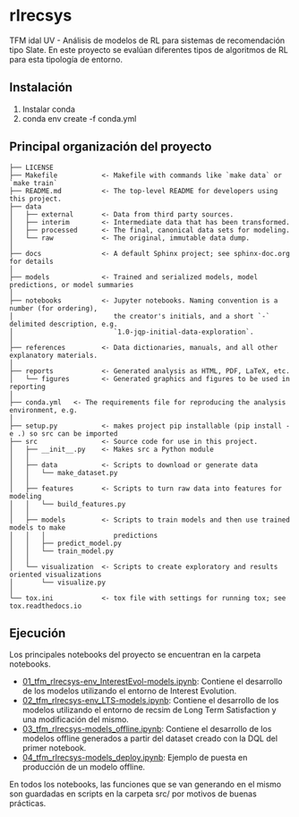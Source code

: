 rlrecsys
==============================

TFM idal UV - Análisis de modelos de RL para sistemas de recomendación tipo Slate.
En este proyecto se evalúan diferentes tipos de algoritmos de RL para esta tipología de entorno.

Instalación
------------
1. Instalar conda
2. conda env create -f conda.yml


Principal organización del proyecto
------------

    ├── LICENSE
    ├── Makefile           <- Makefile with commands like `make data` or `make train`
    ├── README.md          <- The top-level README for developers using this project.
    ├── data
    │   ├── external       <- Data from third party sources.
    │   ├── interim        <- Intermediate data that has been transformed.
    │   ├── processed      <- The final, canonical data sets for modeling.
    │   └── raw            <- The original, immutable data dump.
    │
    ├── docs               <- A default Sphinx project; see sphinx-doc.org for details
    │
    ├── models             <- Trained and serialized models, model predictions, or model summaries
    │
    ├── notebooks          <- Jupyter notebooks. Naming convention is a number (for ordering),
    │                         the creator's initials, and a short `-` delimited description, e.g.
    │                         `1.0-jqp-initial-data-exploration`.
    │
    ├── references         <- Data dictionaries, manuals, and all other explanatory materials.
    │
    ├── reports            <- Generated analysis as HTML, PDF, LaTeX, etc.
    │   └── figures        <- Generated graphics and figures to be used in reporting
    │
    ├── conda.yml   <- The requirements file for reproducing the analysis environment, e.g.
    │
    ├── setup.py           <- makes project pip installable (pip install -e .) so src can be imported
    ├── src                <- Source code for use in this project.
    │   ├── __init__.py    <- Makes src a Python module
    │   │
    │   ├── data           <- Scripts to download or generate data
    │   │   └── make_dataset.py
    │   │
    │   ├── features       <- Scripts to turn raw data into features for modeling
    │   │   └── build_features.py
    │   │
    │   ├── models         <- Scripts to train models and then use trained models to make
    │   │   │                 predictions
    │   │   ├── predict_model.py
    │   │   └── train_model.py
    │   │
    │   └── visualization  <- Scripts to create exploratory and results oriented visualizations
    │       └── visualize.py
    │
    └── tox.ini            <- tox file with settings for running tox; see tox.readthedocs.io

Ejecución
---------------
Los principales notebooks del proyecto se encuentran en la carpeta notebooks.
- [01_tfm_rlrecsys-env_InterestEvol-models.ipynb](notebooks\01_tfm_rlrecsys-env_InterestEvol-models.ipynb): Contiene el desarrollo de los modelos utilizando el entorno de Interest Evolution.
- [02_tfm_rlrecsys-env_LTS-models.ipynb](notebooks\02_tfm_rlrecsys-env_LTS-models.ipynb): Contiene el desarrollo de los modelos utilizando el entorno de recsim de Long Term Satisfaction y una modificación del mismo.
- [03_tfm_rlrecsys-models_offline.ipynb](notebooks\03_tfm_rlrecsys-models_offline.ipynb): Contiene el desarrollo de los modelos offline generados a partir del dataset creado con la DQL del primer notebook.
- [04_tfm_rlrecsys-models_deploy.ipynb](notebooks\04_tfm_rlrecsys-models_deploy.ipynb): Ejemplo de puesta en producción de un modelo offline.

En todos los notebooks, las funciones que se van generando en el mismo son guardadas en scripts en la carpeta src/ por motivos de buenas prácticas.
